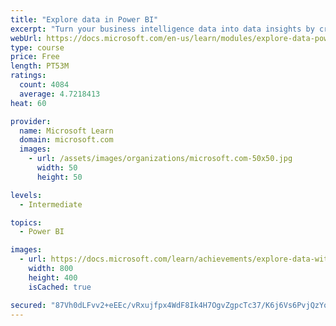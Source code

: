 ```yaml
---
title: "Explore data in Power BI"
excerpt: "Turn your business intelligence data into data insights by creating and configuring Power BI dashboards."
webUrl: https://docs.microsoft.com/en-us/learn/modules/explore-data-power-bi/
type: course
price: Free
length: PT53M
ratings:
  count: 4084
  average: 4.7218413
heat: 60

provider:
  name: Microsoft Learn
  domain: microsoft.com
  images:
    - url: /assets/images/organizations/microsoft.com-50x50.jpg
      width: 50
      height: 50

levels:
  - Intermediate

topics:
  - Power BI

images:
  - url: https://docs.microsoft.com/learn/achievements/explore-data-with-power-bi-desktop-social.png
    width: 800
    height: 400
    isCached: true

secured: "87Vh0dLFvv2+eEEc/vRxujfpx4WdF8Ik4H7OgvZgpcTc37/K6j6Vs6PvjQzYo4arpmC0hSfrEZQGQwqM+GeUpEyoFUm2pX4iIWs27EpUuimZoZf+mZrXj+oRvYhsTHOO0vyG9WMA/79QGtQaN87oYBH83hEAk+rYW1uLi1zUujWDPVbQEuSz1aAY+1odY7RNCVIyvgnQFZwGr7UfAUeigoDXwvUh4sH8fwgNBTrAl1KFk+0VBSNdPB8ydzxpQq1MUBtLdMI26T00wwnXD9HnQ8wuqm3oXdsIz5rM+xmKW0OtLkDwcsOSqG8i8oQWzOgiIN4PI7UvR+bbT0wQKlwFBvoJIFLORWLhYgeXaUBXPx2K1BhtGJkHje1mkJhHAtbjVmVDXui55t950HeELMqJhzr+ARZI7Wp5U6P0nFSEOIU=;Hx6TjEksRzotrmfF+Vi+1w=="
---
```


